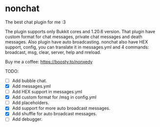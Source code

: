 # nonchat
 The best chat plugin for me :3

The plugin supports only Bukkit cores and 1.20.6 version.
That plugin have custom format for chat messages, private chat messages and death messages. Also plugin have auto broadcasting.
nonchat also have HEX support, config, you can translate it in messages.yml and 4 commands: broadcast, msg, clear, server, help and nreload.

Buy me a coffee: https://boosty.to/nonxedy

TODO:
- [ ] Add bubble chat.
- [X] Add messages.yml
- [ ] Add HEX support in messages.yml
- [X] Add custom format for /msg in config.yml
- [ ] Add placeholders.
- [X] Add support for more auto broadcast messages.
- [X] Add shuffle for auto broadcast messages.
- [ ] Add debugger.